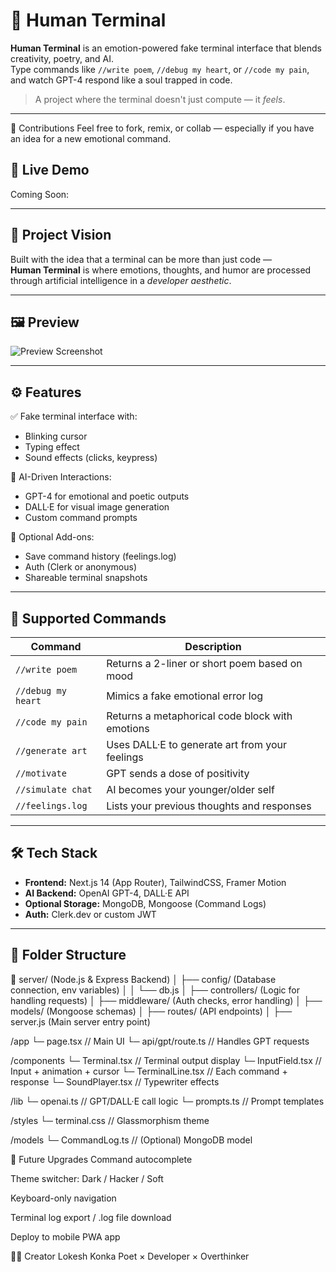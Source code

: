 
# 🧠 Human Terminal

**Human Terminal** is an emotion-powered fake terminal interface that blends creativity, poetry, and AI.  
Type commands like `//write poem`, `//debug my heart`, or `//code my pain`, and watch GPT-4 respond like a soul trapped in code.

> A project where the terminal doesn't just compute — it *feels*.

---
🤝 Contributions
Feel free to fork, remix, or collab — especially if you have an idea for a new emotional command.

## 🌌 Live Demo

Coming Soon:

---

## 🎯 Project Vision

Built with the idea that a terminal can be more than just code —  
**Human Terminal** is where emotions, thoughts, and humor are processed through artificial intelligence in a *developer aesthetic*.

---

## 🖼️ Preview

![Preview Screenshot](./public/demo.png)

---

## ⚙️ Features

✅ Fake terminal interface with:
- Blinking cursor
- Typing effect
- Sound effects (clicks, keypress)

🤖 AI-Driven Interactions:
- GPT-4 for emotional and poetic outputs
- DALL·E for visual image generation
- Custom command prompts

💾 Optional Add-ons:
- Save command history (feelings.log)
- Auth (Clerk or anonymous)
- Shareable terminal snapshots

---

## 🔡 Supported Commands

| Command            | Description                                         |
|--------------------|-----------------------------------------------------|
| `//write poem`     | Returns a 2-liner or short poem based on mood       |
| `//debug my heart` | Mimics a fake emotional error log                   |
| `//code my pain`   | Returns a metaphorical code block with emotions     |
| `//generate art`   | Uses DALL·E to generate art from your feelings      |
| `//motivate`       | GPT sends a dose of positivity                      |
| `//simulate chat`  | AI becomes your younger/older self                  |
| `//feelings.log`   | Lists your previous thoughts and responses          |

---

## 🛠 Tech Stack

- **Frontend:** Next.js 14 (App Router), TailwindCSS, Framer Motion
- **AI Backend:** OpenAI GPT-4, DALL·E API
- **Optional Storage:** MongoDB, Mongoose (Command Logs)
- **Auth:** Clerk.dev or custom JWT

---

## 🧠 Folder Structure
📂 server/           (Node.js & Express Backend)
│   ├── config/        (Database connection, env variables)
│   │   └── db.js
│   ├── controllers/   (Logic for handling requests)
│   ├── middleware/    (Auth checks, error handling)
│   ├── models/        (Mongoose schemas)
│   ├── routes/        (API endpoints)
│   ├── server.js      (Main server entry point)

/app
└─ page.tsx // Main UI
└─ api/gpt/route.ts // Handles GPT requests

/components
└─ Terminal.tsx // Terminal output display
└─ InputField.tsx // Input + animation + cursor
└─ TerminalLine.tsx // Each command + response
└─ SoundPlayer.tsx // Typewriter effects

/lib
└─ openai.ts // GPT/DALL·E call logic
└─ prompts.ts // Prompt templates

/styles
└─ terminal.css // Glassmorphism theme

/models
└─ CommandLog.ts // (Optional) MongoDB model



🔮 Future Upgrades
 Command autocomplete

 Theme switcher: Dark / Hacker / Soft

 Keyboard-only navigation

 Terminal log export / .log file download

 Deploy to mobile PWA app




🧑‍💻 Creator
Lokesh Konka
Poet × Developer × Overthinker
